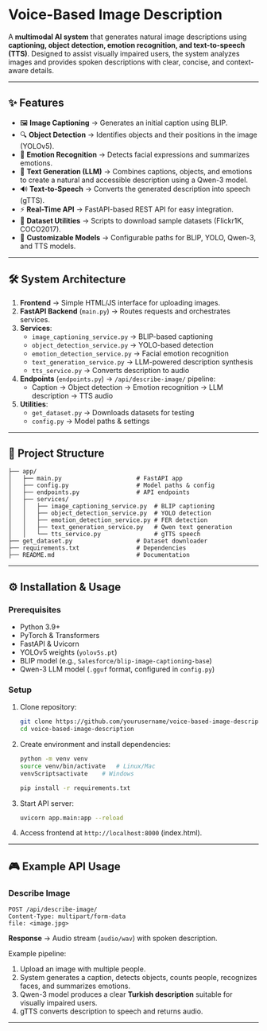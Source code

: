 # Voice-Based Image Description

A **multimodal AI system** that generates natural image descriptions
using **captioning, object detection, emotion recognition, and
text-to-speech (TTS)**.
Designed to assist visually impaired users, the system analyzes images
and provides spoken descriptions with clear, concise, and context-aware
details.

------------------------------------------------------------------------

## ✨ Features

-   🖼 **Image Captioning** → Generates an initial caption using
    BLIP.
-   🔍 **Object Detection** → Identifies objects and their positions in
    the image (YOLOv5).
-   🙂 **Emotion Recognition** → Detects facial expressions and
    summarizes emotions.
-   🧠 **Text Generation (LLM)** → Combines captions, objects, and
    emotions to create a natural and accessible description using a Qwen-3
    model.
-   🔊 **Text-to-Speech** → Converts the generated description into
    speech (gTTS).
-   ⚡ **Real-Time API** → FastAPI-based REST API for easy
    integration.
-   📂 **Dataset Utilities** → Scripts to download sample datasets
    (Flickr1K, COCO2017).
-   🔑 **Customizable Models** → Configurable paths for BLIP, YOLO,
    Qwen-3, and TTS models.

------------------------------------------------------------------------

## 🛠 System Architecture

1.  **Frontend** → Simple HTML/JS interface for uploading images.
2.  **FastAPI Backend** (`main.py`) → Routes requests and orchestrates
    services.
3.  **Services**:
    -   `image_captioning_service.py` → BLIP-based
        captioning
    -   `object_detection_service.py` → YOLO-based detection
    -   `emotion_detection_service.py` → Facial emotion recognition
    -   `text_generation_service.py` → LLM-powered description
        synthesis
    -   `tts_service.py` → Converts description to audio
4.  **Endpoints** (`endpoints.py`) → `/api/describe-image/` pipeline:
    -   Caption → Object detection → Emotion recognition → LLM
        description → TTS audio
5.  **Utilities**:
    -   `get_dataset.py` → Downloads datasets for testing
    -   `config.py` → Model paths & settings

------------------------------------------------------------------------

## 📂 Project Structure

    ├── app/
    │   ├── main.py                     # FastAPI app
    │   ├── config.py                   # Model paths & config
    │   ├── endpoints.py                # API endpoints
    │   ├── services/
    │   │   ├── image_captioning_service.py  # BLIP captioning
    │   │   ├── object_detection_service.py  # YOLO detection
    │   │   ├── emotion_detection_service.py # FER detection
    │   │   ├── text_generation_service.py   # Qwen text generation
    │   │   └── tts_service.py               # gTTS speech
    ├── get_dataset.py                  # Dataset downloader
    ├── requirements.txt                # Dependencies
    ├── README.md                       # Documentation

------------------------------------------------------------------------

## ⚙️ Installation & Usage

### Prerequisites

-   Python 3.9+
-   PyTorch & Transformers
-   FastAPI & Uvicorn
-   YOLOv5 weights (`yolov5s.pt`)
-   BLIP model (e.g., `Salesforce/blip-image-captioning-base`)
-   Qwen-3 LLM model (`.gguf` format, configured in `config.py`)

### Setup

1.  Clone repository:

    ``` bash
    git clone https://github.com/yourusername/voice-based-image-description.git
    cd voice-based-image-description
    ```

2.  Create environment and install dependencies:

    ``` bash
    python -m venv venv
    source venv/bin/activate   # Linux/Mac
    venvScriptsactivate    # Windows

    pip install -r requirements.txt
    ```

3.  Start API server:

    ``` bash
    uvicorn app.main:app --reload
    ```

4.  Access frontend at `http://localhost:8000` (index.html).

------------------------------------------------------------------------

## 🎮 Example API Usage

### Describe Image

``` http
POST /api/describe-image/
Content-Type: multipart/form-data
file: <image.jpg>
```

**Response** → Audio stream (`audio/wav`) with spoken description.

Example pipeline:
1. Upload an image with multiple people.
2. System generates a caption, detects objects, counts people,
recognizes faces, and summarizes emotions.
3. Qwen-3 model produces a clear **Turkish description** suitable for
visually impaired users.
4. gTTS converts description to speech and returns audio.

------------------------------------------------------------------------

